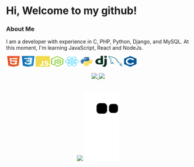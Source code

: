 ### <h1> Hi, Welcome to my github!

 ### About Me
 I am a developer with experience in C, PHP, Python, Django, and MySQL. At this moment, I'm learning JavaScript, React and NodeJs.

  <div style="display: flex;" align="center"><br>
    <img align="center" alt="HTML" height="30" width="40" src="https://raw.githubusercontent.com/devicons/devicon/master/icons/html5/html5-original.svg">
    <img align="center" alt="CSS" height="30" width="40" src="https://raw.githubusercontent.com/devicons/devicon/master/icons/css3/css3-original.svg">
    <img align="center" alt="Js" height="30" width="40" src="https://raw.githubusercontent.com/devicons/devicon/master/icons/javascript/javascript-plain.svg">
    <img align="center" alt="NodeJs" height="30" width="40" src="https://raw.githubusercontent.com/devicons/devicon/master/icons/nodejs/nodejs-plain.svg">
    <img align="center" alt="React" height="30" width="40" src="https://raw.githubusercontent.com/devicons/devicon/master/icons/react/react-original.svg">
    <img align="center" alt="Python" height="30" width="40" src="https://raw.githubusercontent.com/devicons/devicon/master/icons/python/python-original.svg">
    <img align="center" alt="Django" height="30" width="40" src="https://raw.githubusercontent.com/devicons/devicon/master/icons/django/django-plain.svg">
    <img align="center" alt="MySQL" height="30" width="40" src="https://raw.githubusercontent.com/devicons/devicon/master/icons/mysql/mysql-plain.svg">
    <img align="center" alt="C" height="30" width="40" src="https://raw.githubusercontent.com/devicons/devicon/master/icons/c/c-plain.svg">
  </div><br>

<div align="center">
  <a href="https://github.com/Luciano-project">
  <img height="170em" src="https://github-readme-stats.vercel.app/api?username=Luciano-project&show_icons=true&theme=vision-friendly-dark&include_all_commits=true&count_private=true&title_color=FF6B6B&icon_color=FF6B6B"/>
  <img height="170em" src="https://github-readme-stats.vercel.app/api/top-langs/?username=Luciano-project&layout=compact&langs_count=7&theme=vision-friendly-dark&title_color=FF6B6B"/>

##
  <a href="https://www.linkedin.com/in/luciano-sousa-2a6a721b9/" target="_blank"><img src="https://img.shields.io/badge/-LinkedIn-%230077B5?style=for-the-badge&logo=linkedin&logoColor=black" target="_blank"></a> 
  <img src="https://github.com/rafaballerini/rafaballerini/blob/output/github-contribution-grid-snake.svg?color=blue" alt="Snake animation">
</div>
